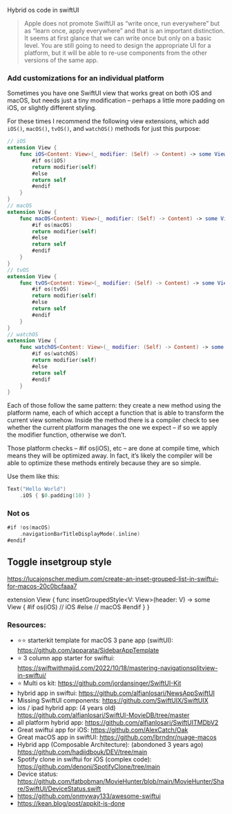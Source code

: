 Hybrid os code in swiftUI<!--more-->

> Apple does not promote SwiftUI as “write once, run everywhere” but as “learn once, apply everywhere” and that is an important distinction. It seems at first glance that we can write once but only on a basic level. You are still going to need to design the appropriate UI for a platform, but it will be able to re-use components from the other versions of the same app.

### Add customizations for an individual platform
Sometimes you have one SwiftUI view that works great on both iOS and macOS, but needs just a tiny modification – perhaps a little more padding on iOS, or slightly different styling.

For these times I recommend the following view extensions, which add `iOS()`, `macOS()`, `tvOS()`, and `watchOS()` methods for just this purpose:

```swift
// iOS
extension View {
    func iOS<Content: View>(_ modifier: (Self) -> Content) -> some View {
        #if os(iOS)
        return modifier(self)
        #else
        return self
        #endif
    }
}
// macOS
extension View {
    func macOS<Content: View>(_ modifier: (Self) -> Content) -> some View {
        #if os(macOS)
        return modifier(self)
        #else
        return self
        #endif
    }
}
// tvOS
extension View {
    func tvOS<Content: View>(_ modifier: (Self) -> Content) -> some View {
        #if os(tvOS)
        return modifier(self)
        #else
        return self
        #endif
    }
}
// watchOS
extension View {
    func watchOS<Content: View>(_ modifier: (Self) -> Content) -> some View {
        #if os(watchOS)
        return modifier(self)
        #else
        return self
        #endif
    }
}
```

Each of those follow the same pattern: they create a new method using the platform name, each of which accept a function that is able to transform the current view somehow. Inside the method there is a compiler check to see whether the current platform manages the one we expect – if so we apply the modifier function, otherwise we don’t.

Those platform checks – #if os(iOS), etc – are done at compile time, which means they will be optimized away. In fact, it’s likely the compiler will be able to optimize these methods entirely because they are so simple.

Use them like this:

```swift
Text("Hello World")
    .iOS { $0.padding(10) }
```

### Not os
```swift
#if !os(macOS)
    .navigationBarTitleDisplayMode(.inline)
#endif
```

## Toggle insetgroup style

https://lucajonscher.medium.com/create-an-inset-grouped-list-in-swiftui-for-macos-20c0bcfaaa7


extension View {
    func insetGroupedStyle<V: View>(header: V) -> some View {
        #if os(iOS)
        // iOS
        #else
        // macOS
        #endif
    }
}

### Resources:
- ⭐⭐ starterkit template for macOS 3 pane app (swiftUI): https://github.com/apparata/SidebarAppTemplate
- ⭐ 3 column app starter for swiftui: https://swiftwithmajid.com/2022/10/18/mastering-navigationsplitview-in-swiftui/
- ⭐ Multi os kit: https://github.com/jordansinger/SwiftUI-Kit
- hybrid app in swiftui: https://github.com/alfianlosari/NewsAppSwiftUI
- Missing SwiftUI components: https://github.com/SwiftUIX/SwiftUIX
- ios / ipad hybrid app: (4 years old) https://github.com/alfianlosari/SwiftUI-MovieDB/tree/master
- all platform hybrid app: https://github.com/alfianlosari/SwiftUITMDbV2
- Great swiftui app for iOS: https://github.com/AlexCatch/Oak
- Great macOS app in swiftUI: https://github.com/lbrndnr/nuage-macos
- Hybrid app (Composable Architecture): (abondoned 3 years ago) https://github.com/hadiidbouk/DEV/tree/main
- Spotify clone in swiftui for iOS (complex code): https://github.com/denoni/SpotifyClone/tree/main
- Device status: https://github.com/fatbobman/MovieHunter/blob/main/MovieHunter/Share/SwiftUI/DeviceStatus.swift
- https://github.com/onmyway133/awesome-swiftui
- https://kean.blog/post/appkit-is-done

